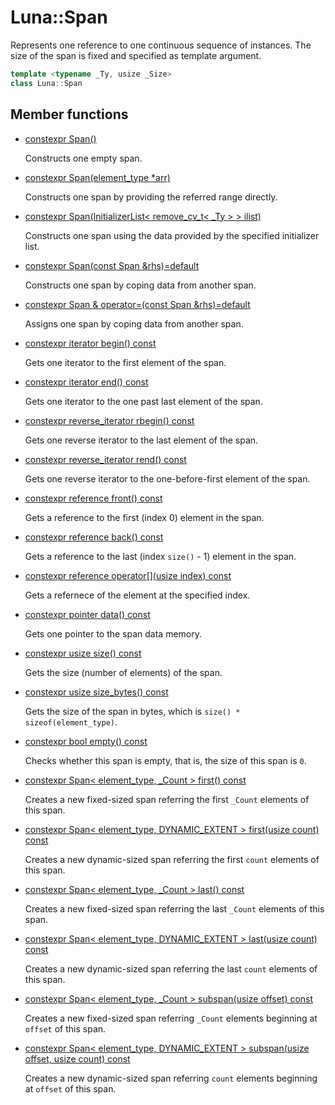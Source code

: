 # Luna::Span
Represents one reference to one continuous sequence of instances. The size of the span is fixed and specified as template argument. 

```c++
template <typename _Ty, usize _Size>
class Luna::Span
```

## Member functions
* [constexpr Span()](class_luna_1_1_span_1a8d068f5faac74fa3f3c35bbf7720383d.md)

    Constructs one empty span. 

* [constexpr Span(element_type *arr)](class_luna_1_1_span_1a7c5cb706d081a76b786cb1dc81cd4cc2.md)

    Constructs one span by providing the referred range directly. 

* [constexpr Span(InitializerList< remove_cv_t< _Ty > > ilist)](class_luna_1_1_span_1a64585f3aab513db8e318eaacdea37aaa.md)

    Constructs one span using the data provided by the specified initializer list. 

* [constexpr Span(const Span &rhs)=default](class_luna_1_1_span_1a60d0e59b8ec078ea87333f5b6219b791.md)

    Constructs one span by coping data from another span. 

* [constexpr Span & operator=(const Span &rhs)=default](class_luna_1_1_span_1a6dd33e81ac42ce4c7fbe4bb9a3e53b07.md)

    Assigns one span by coping data from another span. 

* [constexpr iterator begin() const](class_luna_1_1_span_1ad6b612835d1d31f5de4de170810bdce1.md)

    Gets one iterator to the first element of the span. 

* [constexpr iterator end() const](class_luna_1_1_span_1abaef5f7fc8ca1254e8ecd8554f0383c9.md)

    Gets one iterator to the one past last element of the span. 

* [constexpr reverse_iterator rbegin() const](class_luna_1_1_span_1a6eb197430bcfe5f252645ef622d2f527.md)

    Gets one reverse iterator to the last element of the span. 

* [constexpr reverse_iterator rend() const](class_luna_1_1_span_1aa7e1a84f0be016a585ede27c006ca37d.md)

    Gets one reverse iterator to the one-before-first element of the span. 

* [constexpr reference front() const](class_luna_1_1_span_1ada7549faa8cde6cb3ed467550cc01233.md)

    Gets a reference to the first (index 0) element in the span. 

* [constexpr reference back() const](class_luna_1_1_span_1a04dd6cf78d02c2011673cf2046720b8e.md)

    Gets a reference to the last (index `size()` - 1) element in the span. 

* [constexpr reference operator[](usize index) const](class_luna_1_1_span_1afefa2aa6ac0e04fc3f8292582a3d9362.md)

    Gets a refernece of the element at the specified index. 

* [constexpr pointer data() const](class_luna_1_1_span_1af4c79a978fadf42753f0034c4d3a3e5c.md)

    Gets one pointer to the span data memory. 

* [constexpr usize size() const](class_luna_1_1_span_1adb59c183f075f048ae90778d15189686.md)

    Gets the size (number of elements) of the span. 

* [constexpr usize size_bytes() const](class_luna_1_1_span_1aebe478efcbe0a2465e4a605594dd8ca0.md)

    Gets the size of the span in bytes, which is `size() * sizeof(element_type)`. 

* [constexpr bool empty() const](class_luna_1_1_span_1afaafdfc441c2433c70959e3dfe46fd97.md)

    Checks whether this span is empty, that is, the size of this span is `0`. 

* [constexpr Span< element_type, _Count > first() const](class_luna_1_1_span_1a5ab239c213ff8a775d6d5f14dea7d9de.md)

    Creates a new fixed-sized span referring the first `_Count` elements of this span. 

* [constexpr Span< element_type, DYNAMIC_EXTENT > first(usize count) const](class_luna_1_1_span_1aa1c5f72b31d5f62bcc96bd2f05c4ef56.md)

    Creates a new dynamic-sized span referring the first `count` elements of this span. 

* [constexpr Span< element_type, _Count > last() const](class_luna_1_1_span_1a8eea75165d56f1e11ee6ce7e693093c1.md)

    Creates a new fixed-sized span referring the last `_Count` elements of this span. 

* [constexpr Span< element_type, DYNAMIC_EXTENT > last(usize count) const](class_luna_1_1_span_1add30b62e5d676d91fe4bc7d72da55683.md)

    Creates a new dynamic-sized span referring the last `count` elements of this span. 

* [constexpr Span< element_type, _Count > subspan(usize offset) const](class_luna_1_1_span_1ac48c9e3eeddf0fc993b947ae0dc900f0.md)

    Creates a new fixed-sized span referring `_Count` elements beginning at `offset` of this span. 

* [constexpr Span< element_type, DYNAMIC_EXTENT > subspan(usize offset, usize count) const](class_luna_1_1_span_1a3d591b31f09473a778716126837d0f9e.md)

    Creates a new dynamic-sized span referring `count` elements beginning at `offset` of this span. 

